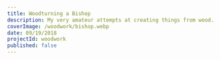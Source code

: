 ```yaml
---
title: Woodturning a Bishop
description: My very amateur attempts at creating things from wood.
coverImage: /woodwork/bishop.webp
date: 09/19/2018
projectId: woodwork
published: false
---
```


